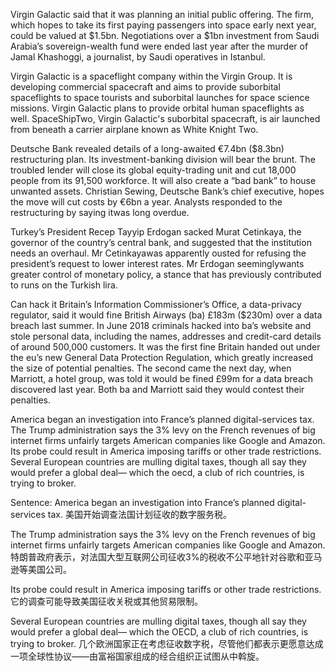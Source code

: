 Virgin Galactic said that it was planning an initial public offering. The firm, which hopes to take its first paying passengers into space early next year, could be valued at $1.5bn. Negotiations over a $1bn investment from Saudi Arabia’s sovereign-wealth fund were ended last year after the murder of Jamal Khashoggi, a journalist, by Saudi operatives in Istanbul.

Virgin Galactic is a spaceflight company within the Virgin Group. It is developing commercial spacecraft and aims to provide suborbital spaceflights to space tourists and suborbital launches for space science missions. Virgin Galactic plans to provide orbital human spaceflights as well. SpaceShipTwo, Virgin Galactic's suborbital spacecraft, is air launched from beneath a carrier airplane known as White Knight Two.

Deutsche Bank revealed details of a long-awaited €7.4bn ($8.3bn) restructuring plan. Its investment-banking division will bear the brunt. The troubled lender will close its global equity-trading unit and cut 18,000 people from its 91,500 workforce. It will also create a “bad bank” to house unwanted assets. Christian Sewing, Deutsche Bank’s chief executive, hopes the move will cut costs by €6bn a year. Analysts responded to the restructuring by saying itwas long overdue.

Turkey’s President Recep Tayyip Erdogan sacked Murat Cetinkaya, the governor of the country’s central bank, and suggested that the institution needs an overhaul. Mr Cetinkayawas apparently ousted for refusing the president’s request to lower interest rates. Mr Erdogan seeminglywants greater control of monetary policy, a stance that has previously contributed to runs on the Turkish lira.

Can hack it
Britain’s Information Commissioner’s Office, a data-privacy regulator, said it would fine British Airways (ba) £183m ($230m) over a data breach last summer. In June 2018 criminals hacked into ba’s website and stole personal data, including the names, addresses and credit-card details of around 500,000 customers. It was the first fine Britain handed out under the eu’s new General Data Protection Regulation, which greatly increased the size of potential penalties. The second came the next day, when Marriott, a hotel group, was told it would be fined £99m for a data breach discovered last year. Both ba and Marriott said they would contest their penalties.

America began an investigation into France’s planned digital-services tax. The Trump administration says the 3% levy on the French revenues of big internet firms unfairly targets American companies like Google and Amazon. Its probe could result in America imposing tariffs or other trade restrictions. Several European countries are mulling digital taxes, though all say they would prefer a global deal— which the oecd, a club of rich countries, is trying to broker.

Sentence:
America began an investigation into France’s planned digital-services tax.
美国开始调查法国计划征收的数字服务税。

The Trump administration says the 3% levy on the French revenues of big internet firms unfairly targets American companies like Google and Amazon.
特朗普政府表示，对法国大型互联网公司征收3%的税收不公平地针对谷歌和亚马逊等美国公司。

Its probe could result in America imposing tariffs or other trade restrictions.
它的调查可能导致美国征收关税或其他贸易限制。

Several European countries are mulling digital taxes, though all say they would prefer a global deal— which the OECD, a club of rich countries, is trying to broker.
几个欧洲国家正在考虑征收数字税，尽管他们都表示更愿意达成一项全球性协议——由富裕国家组成的经合组织正试图从中斡旋。
